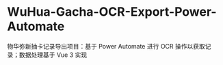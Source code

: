 # WuHua-Gacha-OCR-Export-Power-Automate
物华弥新抽卡记录导出项目：基于 Power Automate 进行 OCR 操作以获取记录；数据处理基于 Vue 3 实现
